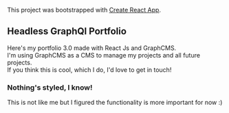 This project was bootstrapped with [Create React App](https://github.com/facebook/create-react-app).

## Headless GraphQl Portfolio

Here's my portfolio 3.0 made with React Js and GraphCMS.<br/> 
I'm using GraphCMS as a CMS to manage my projects and all future projects. <br />
If you think this is cool, which I do, I'd love to get in touch! <br/>


### Nothing's styled, I know!
This is not like me but I figured the functionality is more important for now :)